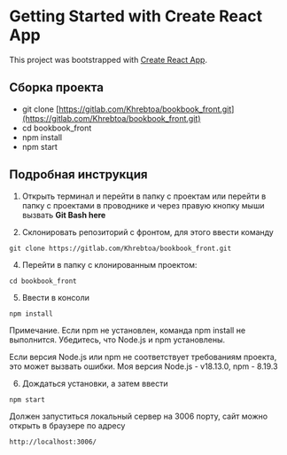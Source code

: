 # Getting Started with Create React App

This project was bootstrapped with [Create React App](https://github.com/facebook/create-react-app).

## Сборка проекта

* git clone [https://gitlab.com/Khrebtoa/bookbook_front.git](https://gitlab.com/Khrebtoa/bookbook_front.git)
* cd bookbook_front
* npm install
* npm start

## Подробная инструкция

1. Открыть терминал и перейти в папку с проектам или перейти в папку с проектами в проводнике и через правую кнопку мыши вызвать **Git Bash here**

2. Склонировать репозиторий с фронтом, для этого ввести команду

`git clone https://gitlab.com/Khrebtoa/bookbook_front.git`

4. Перейти в папку с клонированным проектом:

`cd bookbook_front`

5. Ввести в консоли

`npm install`

Примечание. Если npm не установлен, команда npm install не выполнится. Убедитесь, что Node.js и npm установлены.

Если версия Node.js или npm не соответствует требованиям проекта, это может вызвать ошибки. Моя версия Node.js - v18.13.0, npm - 8.19.3

6. Дождаться установки, а затем ввести

`npm start`

Должен запуститься локальный сервер на 3006 порту, сайт можно открыть в браузере по адресу

`http://localhost:3006/`

